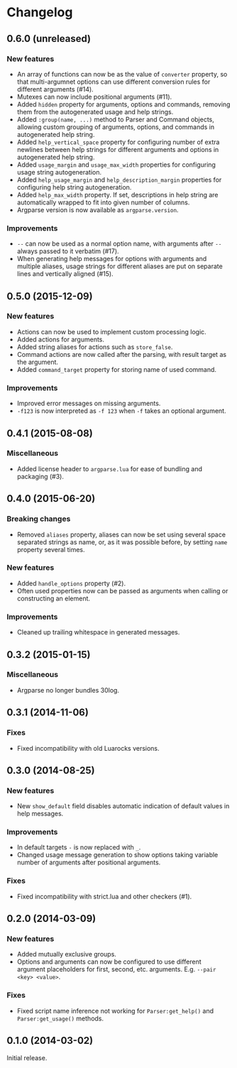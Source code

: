 # Changelog

## 0.6.0 (unreleased)

### New features

* An array of functions can now be as the value of `converter` property,
  so that multi-argumnet options can use different conversion rules
  for different arguments (#14).
* Mutexes can now include positional arguments (#11).
* Added `hidden` property for arguments, options and commands,
  removing them from the autogenerated usage and help strings.
* Added `:group(name, ...)` method to Parser and Command objects, allowing
  custom grouping of arguments, options, and commands in autogenerated
  help string.
* Added `help_vertical_space` property for configuring number of extra
  newlines between help strings for different arguments and options in
  autogenerated help string.
* Added `usage_margin` and `usage_max_width` properties for configuring
  usage string autogeneration.
* Added `help_usage_margin` and `help_description_margin` properties
  for configuring help string autogeneration.
* Added `help_max_width` property. If set, descriptions in help string
  are automatically wrapped to fit into given number of columns.
* Argparse version is now available as `argparse.version`.

### Improvements

* `--` can now be used as a normal option name, with arguments
  after `--` always passed to it verbatim (#17).
* When generating help messages for options with arguments and multiple
  aliases, usage strings for different aliases are put on separate lines and
  vertically aligned (#15).

## 0.5.0 (2015-12-09)

### New features

* Actions can now be used to implement custom processing logic.
* Added actions for arguments.
* Added string aliases for actions such as `store_false`.
* Command actions are now called after the parsing, with result target
  as the argument.
* Added `command_target` property for storing name of used command.

### Improvements

* Improved error messages on missing arguments.
* `-f123` is now interpreted as `-f 123` when `-f` takes an optional argument.

## 0.4.1 (2015-08-08)

### Miscellaneous

* Added license header to `argparse.lua` for ease of bundling
  and packaging (#3).

## 0.4.0 (2015-06-20)

### Breaking changes

* Removed `aliases` property, aliases can now be set using several space
  separated strings as name, or, as it was possible before, by setting `name`
  property several times.

### New features

* Added `handle_options` property (#2).
* Often used properties now can be passed as arguments when calling or
  constructing an element.

### Improvements

* Cleaned up trailing whitespace in generated messages.

## 0.3.2 (2015-01-15)

### Miscellaneous

* Argparse no longer bundles 30log.

## 0.3.1 (2014-11-06)

### Fixes

* Fixed incompatibility with old Luarocks versions.

## 0.3.0 (2014-08-25)

### New features

* New `show_default` field disables automatic indication of default values in
  help messages.

### Improvements

* In default targets `-` is now replaced with `_`.
* Changed usage message generation to show options taking variable number of
  arguments after positional arguments.

### Fixes

* Fixed incompatibility with strict.lua and other checkers (#1).

## 0.2.0 (2014-03-09)

### New features

* Added mutually exclusive groups.
* Options and arguments can now be configured to use different argument
  placeholders for first, second, etc. arguments. E.g. `--pair <key> <value>`.

### Fixes

* Fixed script name inference not working for `Parser:get_help()` and
  `Parser:get_usage()` methods.

## 0.1.0 (2014-03-02)

Initial release.
